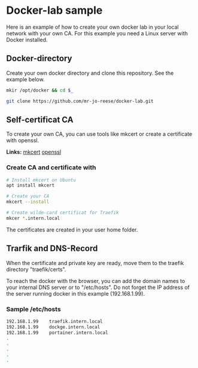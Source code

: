 # Docker-lab sample
Here is an example of how to create your own docker lab in your local network with your own CA. For this example you need a Linux server with Docker installed.

## Docker-directory
Create your own docker directory and clone this repository. See the example below.

```bash
mkir /opt/docker && cd $_

git clone https://github.com/mr-jo-reese/docker-lab.git
```
## Self-certificat CA
To create your own CA, you can use tools like mkcert or create a certificate with openssl.

**Links:**
[mkcert](https://github.com/FiloSottile/mkcert)
[openssl](https://www.digitalocean.com/community/tutorials/how-to-set-up-and-configure-a-certificate-authority-ca-on-ubuntu-20-04)

### Create CA and certificate with
```bash
# Install mkcert on Ubuntu
apt install mkcert

# Create your CA
mkcert --install

# Create wilde-card certificat for Traefik
mkcer *.intern.local
```
The certificates are created in your user home folder.

## Trarfik and DNS-Record
When the certificate and private key are ready, move them to the traefik directory "traefik/certs".

To reach the docker with the browser, you can add the domain names to your internal DNS server or to "/etc/hosts". Do not forget the IP address of the server running docker in this example (192.168.1.99).

### Sample /etc/hosts
```bash
192.168.1.99    traefik.intern.local
192.168.1.99    dockge.intern.local
192.168.1.99    portainer.intern.local
.
.
.
.
.
```

